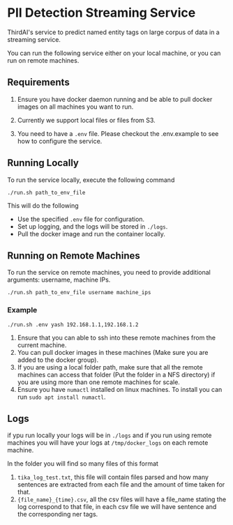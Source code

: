 # PII Detection Streaming Service

ThirdAI's service to predict named entity tags on large corpus of data in a streaming service.

You can run the following service either on your local machine, or you can run on remote machines.

## Requirements

1. Ensure you have docker daemon running and be able to pull docker images on all machines you want to run.

2. Currently we support local files or files from S3.

3. You need to have a `.env` file. Please checkout the .env.example to see how to configure the service.

## Running Locally

To run the service locally, execute the following command

`` ./run.sh path_to_env_file ``

This will do the following
   - Use the specified `.env` file for configuration.
   - Set up logging, and the logs will be stored in  `./logs`.
   - Pull the docker image and run the container locally.


## Running on Remote Machines

To run the service on remote machines, you need to provide additional arguments: username, machine IPs.

`` ./run.sh path_to_env_file username machine_ips ``

### Example

`` ./run.sh .env yash 192.168.1.1,192.168.1.2 ``

1. Ensure that you can able to ssh into these remote machines from the current machine.
2. You can pull docker images in these machines (Make sure you are added to the docker group).
3. If you are using a local folder path, make sure that all the remote machines can access that folder (Put the folder in a NFS directory) if you are using more than one remote machines for scale.
4. Ensure you have ``numactl`` installed on linux machines. To install you can run ``sudo apt install numactl``.

## Logs

if ypu run locally your logs will be in ``./logs`` and if you run using remote machines you will have your logs at ``/tmp/docker_logs`` on each remote machine.

In the folder you will find so many files of this format
1. `tika_log_test.txt`, this file will contain files parsed and how many sentences are extracted from each file and the amount of time taken for that.
2. `{file_name}_{time}.csv`, all the csv files will have a file_name stating the log correspond to that file, in each csv file we will have sentence and the corresponding ner tags.